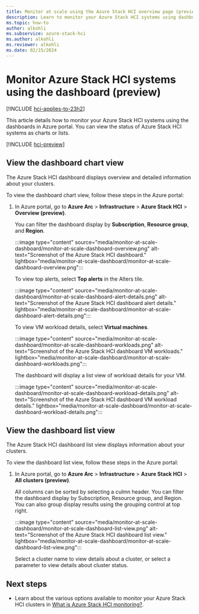 ```yaml
---
title: Monitor at scale using the Azure Stack HCI overview page (preview)
description: Learn to monitor your Azure Stack HCI systems using dashboards in Azure portal. You can view the status of Azure Stack HCI systems as charts or lists. (preview)
ms.topic: how-to
author: alkohli
ms.subservice: azure-stack-hci
ms.author: alkohli
ms.reviewer: alkohli
ms.date: 02/15/2024
---
```


# Monitor Azure Stack HCI systems using the dashboard (preview)

[!INCLUDE [hci-applies-to-23h2](../../includes/hci-applies-to-23h2.md)]



This article details how to monitor your Azure Stack HCI systems using the dashboards in Azure portal. You can view the status of Azure Stack HCI systems as charts or lists.

[!INCLUDE [hci-preview](../../includes/hci-preview.md)]

## View the dashboard chart view

The Azure Stack HCI dashboard displays overview and detailed information about your clusters.

To view the dashboard chart view, follow these steps in the Azure portal:

1. In Azure portal, go to **Azure Arc** > **Infrastructure** > **Azure Stack HCI** > **Overview (preview)**.

   You can filter the dashboard display by **Subscription**, **Resource group**, and **Region**.

   :::image type="content" source="media/monitor-at-scale-dashboard/monitor-at-scale-dashboard-overview.png" alt-text="Screenshot of the Azure Stack HCI dashboard." lightbox="media/monitor-at-scale-dashboard/monitor-at-scale-dashboard-overview.png":::

   To view top alerts, select **Top alerts** in the Alters tile.

   :::image type="content" source="media/monitor-at-scale-dashboard/monitor-at-scale-dashboard-alert-details.png" alt-text="Screenshot of the Azure Stack HCI dashboard alert details." lightbox="media/monitor-at-scale-dashboard/monitor-at-scale-dashboard-alert-details.png":::

   To view VM workload details, select **Virtual machines**.

   :::image type="content" source="media/monitor-at-scale-dashboard/monitor-at-scale-dashboard-workloads.png" alt-text="Screenshot of the Azure Stack HCI dashboard VM workloads." lightbox="media/monitor-at-scale-dashboard/monitor-at-scale-dashboard-workloads.png":::

   The dashboard will display a list view of workload details for your VM.

   :::image type="content" source="media/monitor-at-scale-dashboard/monitor-at-scale-dashboard-workload-details.png" alt-text="Screenshot of the Azure Stack HCI dashboard VM workload details." lightbox="media/monitor-at-scale-dashboard/monitor-at-scale-dashboard-workload-details.png":::

## View the dashboard list view

The Azure Stack HCI dashboard list view displays information about your clusters.

To view the dashboard list view, follow these steps in the Azure portal:

1. In Azure portal, go to **Azure Arc** > **Infrastructure** > **Azure Stack HCI** > **All clusters (preview)**.

   All columns can be sorted by selecting a culmn header. You can filter the dashboard display by Subscription, Resource group, and Region. You can also group display results using the grouping control at top right.

   :::image type="content" source="media/monitor-at-scale-dashboard/monitor-at-scale-dashboard-list-view.png" alt-text="Screenshot of the Azure Stack HCI dashboard list view." lightbox="media/monitor-at-scale-dashboard/monitor-at-scale-dashboard-list-view.png":::

   Select a cluster name to view details about a cluster, or select a parameter to view details about cluster status.

## Next steps

- Learn about the various options available to monitor your Azure Stack HCI clusters in [What is Azure Stack HCI monitoring?](../concepts/monitoring-overview.md).

